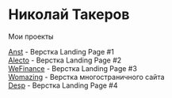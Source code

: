 

# Николай Такеров
Мои проекты

[Anst](https://tacker115.github.io/anst/ "Anst") - Верстка Landing Page #1 <br>
[Alecto](https://tacker115.github.io/alecto/ "Alecto") - Верстка Landing Page #2 <br>
[WeFinance](https://tacker115.github.io/wef/ "WeFinance") - Верстка Landing Page #3 <br>
[Womazing](https://tacker115.github.io/womazing/ "Womazing") - Верстка многостраничного сайта <br>
[Desp](https://tacker115.github.io/desp/ "Desp") - Верстка Landing Page #4
